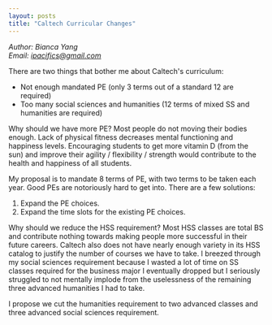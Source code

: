 ```yaml
---
layout: posts
title: "Caltech Curricular Changes"
---
```

*Author: Bianca Yang*<br>
*Email: <a href="mailto:ipacifics@gmail.com?subject=Hello from the XDRT Blog">ipacifics@gmail.com</a>*<br>

There are two things that bother me about Caltech's curriculum:
* Not enough mandated PE (only 3 terms out of a standard 12 are required)
* Too many social sciences and humanities (12 terms of mixed SS and humanities
are required)

Why should we have more PE?
Most people do not moving their bodies enough. Lack of physical fitness
decreases mental functioning and happiness levels. Encouraging students to get
more vitamin D (from the sun) and improve their agility / flexibility /
strength would contribute to the health and happiness of all students.

My proposal is to mandate 8 terms of PE, with two terms to be taken each year.
Good PEs are notoriously hard to get into. There are a few solutions:
1. Expand the PE choices.
2. Expand the time slots for the existing PE choices.

Why should we reduce the HSS requirement?
Most HSS classes are total BS and contribute nothing towards making people
more successful in their future careers. Caltech also does not have nearly
enough variety in its HSS catalog to justify the number of courses we have to
take. I breezed through my social sciences requirement because I wasted a lot
of time on SS classes required for the business major I eventually dropped but
I seriously struggled to not mentally implode from the uselessness of the
remaining three advanced humanities I had to take.

I propose we cut the humanities requirement to two advanced classes and three
advanced social sciences requirement.

